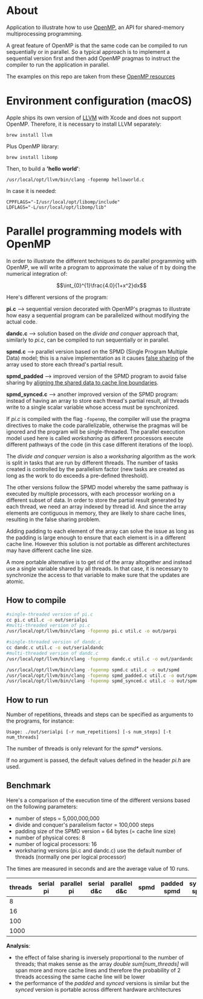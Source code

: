 # About

Application to illustrate how to use [OpenMP](https://en.wikipedia.org/wiki/OpenMP), an API for shared-memory multiprocessing programming.

A great feature of OpenMP is that the same code can be compiled to run sequentially or in parallel. So a typical approach is to implement a sequential version first and then add OpenMP pragmas to instruct the compiler to run the application in parallel.

The examples on this repo are taken from these [OpenMP resources](https://www.openmp.org/resources/tutorials-articles/)


# Environment configuration (macOS)

Apple ships its own version of [LLVM](https://llvm.org/) with Xcode and does not support OpenMP. Therefore, it is necessary to install LLVM separately:

```
brew install llvm
```

Plus OpenMP library:

```
brew install libomp
```

Then, to build a __'hello world'__:

```
/usr/local/opt/llvm/bin/clang -fopenmp helloworld.c
```

In case it is needed:

```
CPPFLAGS="-I/usr/local/opt/libomp/include"
LDFLAGS="-L/usr/local/opt/libomp/lib"
```

# Parallel programming models with OpenMP

In order to illustrate the different techniques to do parallel programming with OpenMP, we will write a program to approximate the value of π by doing the numerical integration of:

$$\int_{0}^{1}\frac{4.0}{1+x^2}dx$$

 
Here's different versions of the program:

__pi.c__ --> sequential version decorated with OpenMP's pragmas to illustrate how easy a sequential program can be parallelized without modifying the actual code.

__dandc.c__ --> solution based on the _divide and conquer_ approach that, similarly to _pi.c_, can be compiled to run sequentially or in parallel.

__spmd.c__ --> parallel version based on the SPMD (Single Program Multiple Data) model; this is a naive implementation as it causes [false sharing](https://en.wikipedia.org/wiki/False_sharing) of the array used to store each thread's partial result.

__spmd_padded__ --> improved version of the SPMD program to avoid false sharing by [aligning the shared data to cache line boundaries](http://www.catb.org/esr/structure-packing/).

__spmd_synced.c__ --> another improved version of the SPMD program: instead of having an array to store each thread's partial result, all threads write to a single scalar variable whose access must be synchronized. 


If _pi.c_ is compiled with the flag `-fopenmp`, the compiler will use the pragma directives to make the code parallelizable, otherwise the pragmas will be ignored and the program will be single-threaded. The parallel execution model used here is called _worksharing_ as different processors execute different pathways of the code (in this case different iterations of the loop).

The _divide and conquer version_ is also a _worksharing_ algorithm as the work is split in tasks that are run by different threads. The number of tasks created is controlled by the parallelism factor (new tasks are created as long as the work to do exceeds a pre-defined threshold).

The other versions follow the SPMD model whereby the same pathway is executed by multiple processors, with each processor working on a different subset of data. In order to store the partial result generated by each thread, we need an array indexed by thread id. And since the array elements are contiguous in memory, they are likely to share cache lines, resulting in the false sharing problem.

Adding padding to each element of the array can solve the issue as long as the padding is large enough to ensure that each element is in a different cache line. However this solution is not portable as different architectures may have different cache line size.

A more portable alternative is to get rid of the array altogether and instead use a single variable shared by all threads. In that case, it is necessary to synchronize the access to that variable to make sure that the updates are atomic.


## How to compile

```bash
#single-threaded version of pi.c
cc pi.c util.c -o out/serialpi
#multi-threaded version of pi.c
/usr/local/opt/llvm/bin/clang -fopenmp pi.c util.c -o out/parpi

#single-threaded version of dandc.c
cc dandc.c util.c -o out/serialdandc
#multi-threaded version of dandc.c
/usr/local/opt/llvm/bin/clang -fopenmp dandc.c util.c -o out/pardandc

/usr/local/opt/llvm/bin/clang -fopenmp spmd.c util.c -o out/spmd
/usr/local/opt/llvm/bin/clang -fopenmp spmd_padded.c util.c -o out/spmd_padded    
/usr/local/opt/llvm/bin/clang -fopenmp spmd_synced.c util.c -o out/spmd_synced
```

## How to run

Number of repetitions, threads and steps can be specified as arguments to the programs, for instance:

```
Usage: ./out/serialpi [-r num_repetitions] [-s num_steps] [-t num_threads]
```

The number of threads is only relevant for the _spmd*_ versions.

If no argument is passed, the default values defined in the header _pi.h_ are used.

## Benchmark

Here's a comparison of the execution time of the different versions based on the following parameters:

- number of steps = 5,000,000,000
- divide and conquer's parallelism factor = 100,000 steps
- padding size of the SPMD version = 64 bytes (= cache line size)
- number of physical cores: 8
- number of logical processors: 16
- worksharing versions (pi.c and dandc.c) use the default number of threads (normally one per logical processor)

The times are measured in seconds and are the average value of 10 runs.

<table>
    <thead>
        <tr>
            <th>threads</th>            
            <th>serial pi</th>
            <th>parallel pi</th>
            <th>serial d&c</th>
            <th>parallel d&c</th>
            <th>spmd</th>
            <th>padded spmd</th>
            <th>synced spmd</th>                                    
        </tr>
    </thead>
    <tbody>
        <tr>
            <td>8</td>
            <td rowspan=4></td>
            <td rowspan=4></td>
            <td rowspan=4></td>
            <td rowspan=4></td>
            <td></td>
            <td></td>
            <td></td>            
        </tr>
        <tr>
            <td>16</td>
            <td></td>
            <td></td>
            <td></td>
        </tr>
        <tr>
            <td>100</td>
            <td></td>
            <td></td>
            <td></td>
        </tr>
        <tr>
            <td>1000</td>
            <td></td>
            <td></td>
            <td></td>
        </tr>
    </tbody>
</table>


__Analysis__:

- the effect of false sharing is inversely proportional to the number of threads; that makes sense as the array _double sum[num_threads]_ will span more and more cache lines and therefore the probability of 2 threads accessing the same cache line will be lower
- the performance of the _padded_ and _synced_ versions is similar but the _synced_ version is portable across different hardware architectures
